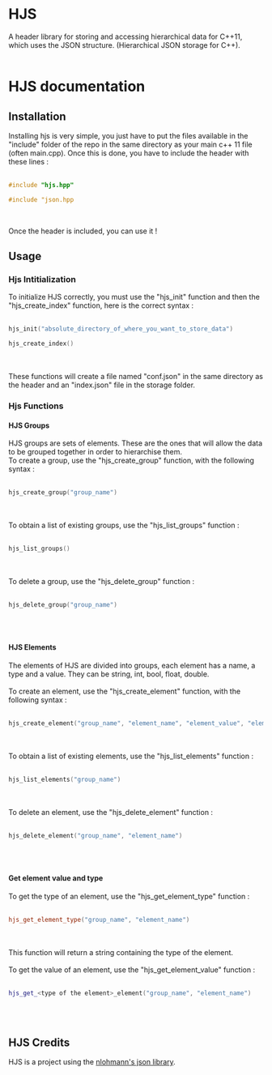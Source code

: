 # HJS
A header library for storing and accessing hierarchical data for C++11, which uses the JSON structure. (Hierarchical JSON storage for C++).
<br/> <br/>
# HJS documentation
## Installation
Installing hjs is very simple, you just have to put the files available in the "include" folder of the repo in the same directory as your main c++ 11 file (often main.cpp). Once this is done, you have to include the header with these lines : <br/> <br/>
```cpp
#include "hjs.hpp"
``` 

```cpp
#include "json.hpp
``` 
<br/>

Once the header is included, you can use it !

## Usage
### Hjs Intitialization
To initialize HJS correctly, you must use the "hjs_init" function and then the "hjs_create_index" function, here is the correct syntax : <br/> <br/>
```cpp
hjs_init("absolute_directory_of_where_you_want_to_store_data")
``` 

```cpp
hjs_create_index()
``` 
<br/> <br/>
These functions will create a file named "conf.json" in the same directory as the header and an "index.json" file in the storage folder.

### Hjs Functions
#### HJS Groups
HJS groups are sets of elements. These are the ones that will allow the data to be grouped together in order to hierarchise them.
<br/>To create a group, use the "hjs_create_group" function, with the following syntax : <br/> <br/>
```cpp
hjs_create_group("group_name")
```
<br/> <br/>
To obtain a list of existing groups, use the "hjs_list_groups" function : <br/> <br/>
```cpp
hjs_list_groups()
``` 
<br/> <br/>
To delete a group, use the "hjs_delete_group" function : <br/> <br/>
```cpp
hjs_delete_group("group_name")
```
<br/> <br/>

#### HJS Elements
The elements of HJS are divided into groups, each element has a name, a type and a value. They can be string, int, bool, float, double. <br/> <br/>
To create an element, use the "hjs_create_element" function, with the following syntax : <br/> <br/>
```cpp
hjs_create_element("group_name", "element_name", "element_value", "element_type")
```
<br/> <br/>
To obtain a list of existing elements, use the "hjs_list_elements" function : <br/> <br/>
```cpp
hjs_list_elements("group_name")
``` 
<br/> <br/>
To delete an element, use the "hjs_delete_element" function : <br/> <br/>
```cpp
hjs_delete_element("group_name", "element_name")
```
<br/> <br/>

#### Get element value and type
To get the type of an element, use the "hjs_get_element_type" function : <br/> <br/>
```cpp
hjs_get_element_type("group_name", "element_name")
```
<br/> <br/>
This function will return a string containing the type of the element. <br/> <br/>
To get the value of an element, use the "hjs_get_element_value" function : <br/> <br/>
```cpp
hjs_get_<type of the element>_element("group_name", "element_name")
```
<br/> <br/>

## HJS Credits
HJS is a project using the [nlohmann's json library](https://github.com/nlohmann/json).<br/> <br/>
